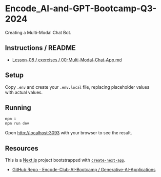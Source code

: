 # Encode_AI-and-GPT-Bootcamp-Q3-2024
Creating a Multi-Modal Chat Bot.

## Instructions / README
* [Lesson-08 / exercises / 00-Multi-Modal-Chat-App.md](https://github.com/Encode-Club-AI-Bootcamp/Generative-AI-Applications/blob/main/Lesson-08/exercises/00-Multi-Modal-Chat-App.md)

## Setup
Copy `.env` and create your `.env.local` file, replacing placeholder values with actual values.

## Running

```bash
npm i
npm run dev
```

Open [http://localhost:3093](http://localhost:3093) with your browser to see the result.

## Resources
This is a [Next.js](https://nextjs.org/) project bootstrapped with [`create-next-app`](https://github.com/vercel/next.js/tree/canary/packages/create-next-app).

* [GitHub Repo - Encode-Club-AI-Bootcamp / Generative-AI-Applications](https://github.com/Encode-Club-AI-Bootcamp/Generative-AI-Applications)

